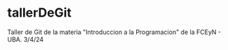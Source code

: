 # tallerDeGit

Taller de Git de la materia "Introduccion a la Programacion" de la FCEyN - UBA.
3/4/24
